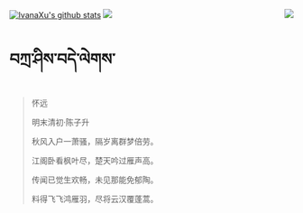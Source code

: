 [![IvanaXu's github stats](https://github-readme-stats.vercel.app/api?username=IvanaXu&show_icons=true&theme=vue-dark)](https://github.com/anuraghazra/github-readme-stats)
<img align="right" src="https://github-readme-stats.vercel.app/api/top-langs/?username=IvanaXu&langs_count=7&theme=graywhite" />
<img src="https://github-readme-stats.vercel.app/api/wakatime?username=IvanaXu&layout=compact&langs_count=6&theme=vue-dark&&custom_title=Programming Times(Jul 29 2021-)" />
# བཀྲ་ཤིས་བདེ་ལེགས་
> 怀远
>
> 明末清初·陈子升
>
> 秋风入户一萧骚，隔岁离群梦倍劳。
> 
> 江阁卧看枫叶尽，楚天吟过雁声高。
> 
> 传闻已觉生欢畅，未见那能免郁陶。
> 
> 料得飞飞鸿雁羽，尽将云汉覆蓬蒿。